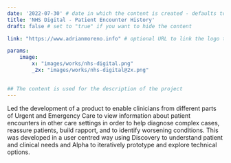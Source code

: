 ```yaml
---
date: '2022-07-30' # date in which the content is created - defaults to "today"
title: 'NHS Digital - Patient Encounter History'
draft: false # set to "true" if you want to hide the content 

link: "https://www.adrianmoreno.info" # optional URL to link the logo to

params:
    image:  
        x: "images/works/nhs-digital.png"
        _2x: "images/works/nhs-digital@2x.png"
    

## The content is used for the description of the project
---
```


Led the development of a product to enable clinicians from different parts of Urgent and Emergency Care to view information about patient encounters in other care settings in order to help diagnose complex cases, reassure patients, build rapport, and to identify worsening conditions. This was developed in a user centred way using Discovery to understand patient and clinical needs and Alpha to iteratively prototype and explore technical options.
